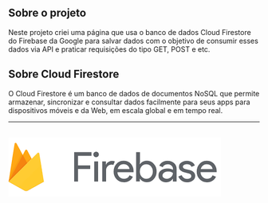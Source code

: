 ## Sobre o projeto
Neste projeto criei uma página que usa o banco de dados Cloud Firestore do Firebase da Google para salvar dados com o objetivo de consumir esses dados via API e praticar requisições do tipo GET, POST e etc.

## Sobre Cloud Firestore
O Cloud Firestore é um banco de dados de documentos NoSQL que permite armazenar, sincronizar e consultar dados facilmente para seus apps para dispositivos móveis e da Web, em escala global e em tempo real.

<hr><br>
<a href='https://firebase.google.com/docs/database'><img src='./logo.png' heigth=80em ></a>

